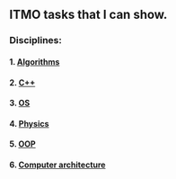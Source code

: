 ## ITMO tasks that I can show.
### Disciplines:
#### 1. [Algorithms](https://github.com/timurbabs/ITMO/tree/main/Algorithms)
#### 2. [C++](https://github.com/timurbabs/ITMO/tree/main/C%2B%2B)
#### 3. [OS](https://github.com/timurbabs/ITMO/tree/main/OS)
#### 4. [Physics](https://github.com/timurbabs/ITMO/tree/main/Physics)
#### 5. [OOP](https://github.com/timurbabs/ITMO/tree/main/OOP)
#### 6. [Computer architecture](https://github.com/timurbabs/ITMO/tree/main/OOP)
